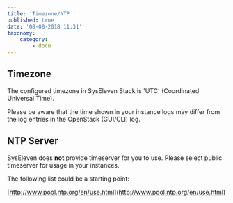 ```yaml
---
title: 'Timezone/NTP '
published: true
date: '08-08-2018 11:31'
taxonomy:
    category:
        - docu
---
```


## Timezone

The configured timezone in SysEleven Stack is 'UTC' (Coordinated Universal Time).

Please be aware that the time shown in your instance logs may differ from the log entries in the OpenStack (GUI/CLI) log.

## NTP Server

SysEleven does **not** provide timeserver for you to use. Please select public timeserver for usage in your instances.

The following list could be a starting point:  

[http://www.pool.ntp.org/en/use.html](http://www.pool.ntp.org/en/use.html)
